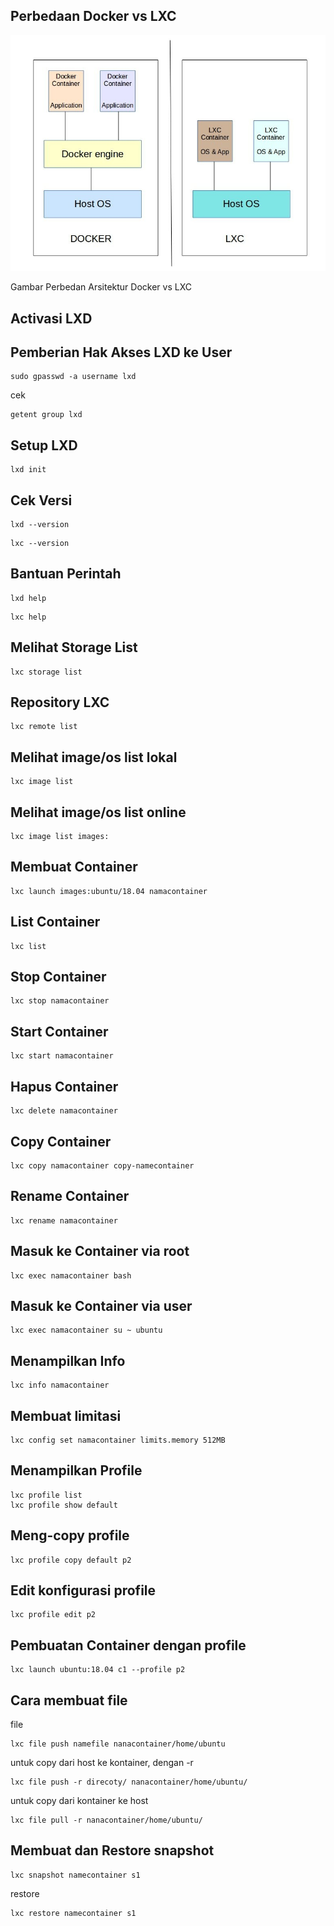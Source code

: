 ## Perbedaan Docker vs LXC

<img src="img/vs.jpeg" alt="">

Gambar Perbedan Arsitektur Docker vs LXC 

## Activasi LXD
## Pemberian Hak Akses LXD ke User
```
sudo gpasswd -a username lxd
```
cek
```
getent group lxd
```
## Setup LXD
```
lxd init
```
## Cek Versi
```
lxd --version
```
```
lxc --version
```
## Bantuan Perintah
```
lxd help
```
```
lxc help
```
## Melihat Storage List
```
lxc storage list
```
## Repository LXC
```
lxc remote list
```
## Melihat image/os list lokal
```
lxc image list
```
## Melihat image/os list online
```
lxc image list images:
```
## Membuat Container
```
lxc launch images:ubuntu/18.04 namacontainer
```
## List Container
```
lxc list
```
## Stop Container
```
lxc stop namacontainer
```
## Start Container
```
lxc start namacontainer
```
## Hapus Container
```
lxc delete namacontainer
```
## Copy Container
```
lxc copy namacontainer copy-namecontainer
```
## Rename Container
```
lxc rename namacontainer
```
## Masuk ke Container via root
```
lxc exec namacontainer bash
```
## Masuk ke Container via user
```
lxc exec namacontainer su ~ ubuntu
```
## Menampilkan Info
```
lxc info namacontainer
```
## Membuat limitasi
```
lxc config set namacontainer limits.memory 512MB
```
## Menampilkan Profile
```
lxc profile list
lxc profile show default
```
## Meng-copy profile
```
lxc profile copy default p2
```
## Edit konfigurasi profile
```
lxc profile edit p2
```
## Pembuatan Container dengan profile
```
lxc launch ubuntu:18.04 c1 --profile p2
```
## Cara membuat file
file
```
lxc file push namefile nanacontainer/home/ubuntu
```
untuk copy dari host ke kontainer, dengan -r
```
lxc file push -r direcoty/ nanacontainer/home/ubuntu/
```
untuk copy dari kontainer ke host
```
lxc file pull -r nanacontainer/home/ubuntu/ 
```
## Membuat dan Restore snapshot
```
lxc snapshot namecontainer s1
```
restore
```
lxc restore namecontainer s1
```